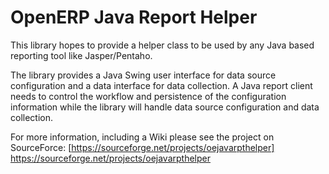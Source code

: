 OpenERP Java Report Helper
==========================

This library hopes to provide a helper class to be used by any Java based reporting tool like Jasper/Pentaho.

The library provides a Java Swing user interface for data source configuration and a data interface for data collection. A Java report client needs to control the workflow and persistence of the configuration information while the library will handle data source configuration and data collection.

For more information, including a Wiki please see the project on SourceForce: [https://sourceforge.net/projects/oejavarpthelper] https://sourceforge.net/projects/oejavarpthelper

